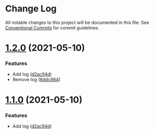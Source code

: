 # Change Log

All notable changes to this project will be documented in this file.
See [Conventional Commits](https://conventionalcommits.org) for commit guidelines.

# [1.2.0](https://github.com/Artikodin/lerna-playground/compare/v1.0.0...v1.2.0) (2021-05-10)


### Features

* Add log ([d2ac94d](https://github.com/Artikodin/lerna-playground/commit/d2ac94d4717d840c423a9e94aed20e8ee92e18d4))
* Remove log ([8ddc984](https://github.com/Artikodin/lerna-playground/commit/8ddc98408f6e9af3cc21d3e588b9cd64fc3ea4f4))





# [1.1.0](https://github.com/Artikodin/lerna-playground/compare/v1.0.0...v1.1.0) (2021-05-10)


### Features

* Add log ([d2ac94d](https://github.com/Artikodin/lerna-playground/commit/d2ac94d4717d840c423a9e94aed20e8ee92e18d4))
